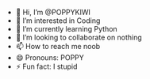 - 👋 Hi, I’m @POPPYKIWI
- 👀 I’m interested in Coding
- 🌱 I’m currently learning Python
- 💞️ I’m looking to collaborate on nothing
- 📫 How to reach me noob
- 😄 Pronouns: POPPY
- ⚡ Fun fact: I stupid

<!---
POPPYKIWI/POPPYKIWI is a ✨ special ✨ repository because its `README.md` (this file) appears on your GitHub profile.
You can click the Preview link to take a look at your changes.
--->
